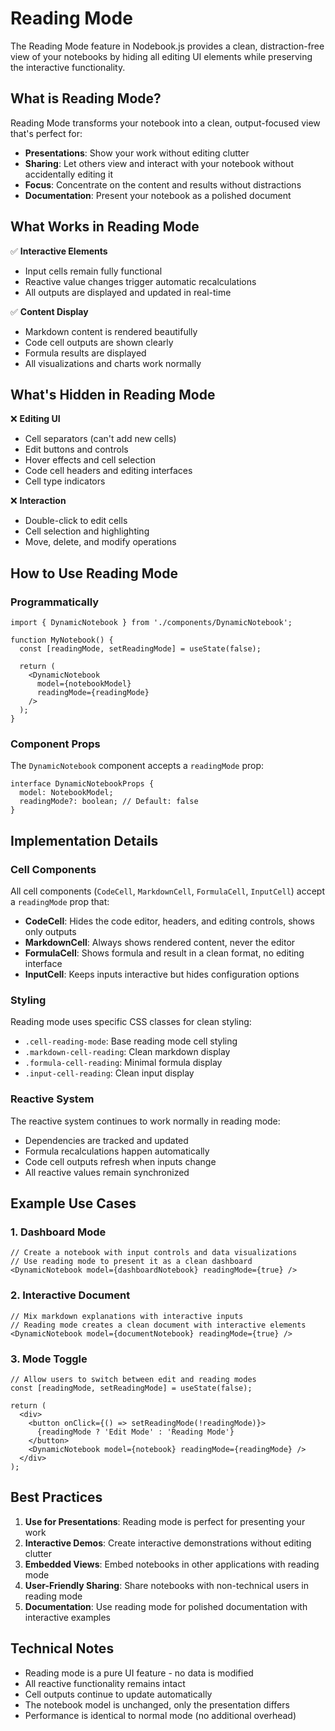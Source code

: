 # Reading Mode

The Reading Mode feature in Nodebook.js provides a clean, distraction-free view of your notebooks by hiding all editing UI elements while preserving the interactive functionality.

## What is Reading Mode?

Reading Mode transforms your notebook into a clean, output-focused view that's perfect for:
- **Presentations**: Show your work without editing clutter
- **Sharing**: Let others view and interact with your notebook without accidentally editing it
- **Focus**: Concentrate on the content and results without distractions
- **Documentation**: Present your notebook as a polished document

## What Works in Reading Mode

✅ **Interactive Elements**
- Input cells remain fully functional
- Reactive value changes trigger automatic recalculations
- All outputs are displayed and updated in real-time

✅ **Content Display**
- Markdown content is rendered beautifully
- Code cell outputs are shown clearly
- Formula results are displayed
- All visualizations and charts work normally

## What's Hidden in Reading Mode

❌ **Editing UI**
- Cell separators (can't add new cells)
- Edit buttons and controls
- Hover effects and cell selection
- Code cell headers and editing interfaces
- Cell type indicators

❌ **Interaction**
- Double-click to edit cells
- Cell selection and highlighting
- Move, delete, and modify operations

## How to Use Reading Mode

### Programmatically

```tsx
import { DynamicNotebook } from './components/DynamicNotebook';

function MyNotebook() {
  const [readingMode, setReadingMode] = useState(false);
  
  return (
    <DynamicNotebook 
      model={notebookModel} 
      readingMode={readingMode}
    />
  );
}
```

### Component Props

The `DynamicNotebook` component accepts a `readingMode` prop:

```tsx
interface DynamicNotebookProps {
  model: NotebookModel;
  readingMode?: boolean; // Default: false
}
```

## Implementation Details

### Cell Components

All cell components (`CodeCell`, `MarkdownCell`, `FormulaCell`, `InputCell`) accept a `readingMode` prop that:

- **CodeCell**: Hides the code editor, headers, and editing controls, shows only outputs
- **MarkdownCell**: Always shows rendered content, never the editor
- **FormulaCell**: Shows formula and result in a clean format, no editing interface
- **InputCell**: Keeps inputs interactive but hides configuration options

### Styling

Reading mode uses specific CSS classes for clean styling:

- `.cell-reading-mode`: Base reading mode cell styling
- `.markdown-cell-reading`: Clean markdown display
- `.formula-cell-reading`: Minimal formula display
- `.input-cell-reading`: Clean input display

### Reactive System

The reactive system continues to work normally in reading mode:
- Dependencies are tracked and updated
- Formula recalculations happen automatically
- Code cell outputs refresh when inputs change
- All reactive values remain synchronized

## Example Use Cases

### 1. Dashboard Mode
```tsx
// Create a notebook with input controls and data visualizations
// Use reading mode to present it as a clean dashboard
<DynamicNotebook model={dashboardNotebook} readingMode={true} />
```

### 2. Interactive Document
```tsx
// Mix markdown explanations with interactive inputs
// Reading mode creates a clean document with interactive elements
<DynamicNotebook model={documentNotebook} readingMode={true} />
```

### 3. Mode Toggle
```tsx
// Allow users to switch between edit and reading modes
const [readingMode, setReadingMode] = useState(false);

return (
  <div>
    <button onClick={() => setReadingMode(!readingMode)}>
      {readingMode ? 'Edit Mode' : 'Reading Mode'}
    </button>
    <DynamicNotebook model={notebook} readingMode={readingMode} />
  </div>
);
```

## Best Practices

1. **Use for Presentations**: Reading mode is perfect for presenting your work
2. **Interactive Demos**: Create interactive demonstrations without editing clutter
3. **Embedded Views**: Embed notebooks in other applications with reading mode
4. **User-Friendly Sharing**: Share notebooks with non-technical users in reading mode
5. **Documentation**: Use reading mode for polished documentation with interactive examples

## Technical Notes

- Reading mode is a pure UI feature - no data is modified
- All reactive functionality remains intact
- Cell outputs continue to update automatically
- The notebook model is unchanged, only the presentation differs
- Performance is identical to normal mode (no additional overhead)
